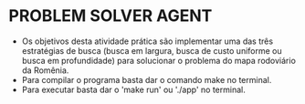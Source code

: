 # PROBLEM SOLVER AGENT

- Os objetivos desta atividade prática são implementar uma das três estratégias de busca (busca em largura, 
busca de custo uniforme ou busca em profundidade) para solucionar o problema do mapa rodoviário da Romênia.
- Para compilar o programa basta dar o comando make no terminal.
- Para executar basta dar o 'make run' ou './app' no terminal.